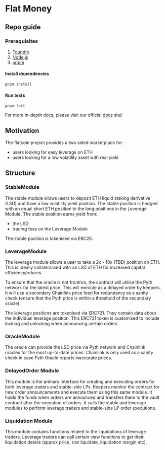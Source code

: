 # Flat Money

## Repo guide

### Prerequisites
1. [Foundry](https://book.getfoundry.sh/getting-started/installation)
2. [Node.js](https://nodejs.org/en/learn/getting-started/how-to-install-nodejs)
3. [pnpm](https://pnpm.io/installation)

#### Install dependencies
```
pnpm install
```

#### Run tests
```
pnpm test
```

For more in-depth docs, please visit our official [docs](https://docs.flat.money/) site!

## Motivation

The flatcoin project provides a two sided marketplace for:

- users looking for easy leverage on ETH
- users looking for a low volatility asset with real yield

## Structure

### StableModule

The stable module allows users to deposit ETH liquid staking derivative (LSD) and have a low volatility yield position.
The stable position is hedged with an equal short ETH position to the long positions in the Leverage Module.
The stable position earns yield from:

- the LSD
- trading fees on the Leverage Module

The stable position is tokenised via ERC20.

### LeverageModule

The leverage module allows a user to take a 2x - 10x (TBD) position on ETH. This is ideally collateralised with an LSD of ETH for increased capital efficiency/returns.

To ensure that the oracle is not frontrun, the contract will utilise the Pyth network for the latest price. This will execute as a delayed order by keepers. It will use a secondary Chainlink price feed for redundancy as a sanity check (ensure that the Pyth price is within a threshold of the secondary oracle).

The leverage positions are tokenised via ERC721. They contain data about the individual leverage position. This ERC721 token is customised to include locking and unlocking when announcing certain orders.

### OracleModule

The oracle can provide the LSD price via Pyth network and Chainlink oracles for the most up-to-date prices. Chainlink is only used as a sanity check in case Pyth Oracle reports inaccurate prices.

### DelayedOrder Module

This module is the primary interface for creating and executing orders for both leverage traders and stable-side LPs. Keepers monitor the contract for new order announcements and execute them using this same module. It holds the funds when orders are announced and transfers them to the vault contract after the execution of orders. It calls the stable and leverage modules to perform leverage traders and stable-side LP order executions.

### Liquidation Module

This module contains functions related to the liquidations of leverage traders. Leverage traders can call certain view functions to get their liquidation details (approx price, can liquidate, liquidation margin etc).
